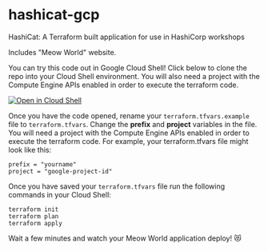 # hashicat-gcp
HashiCat: A Terraform built application for use in HashiCorp workshops

Includes "Meow World" website.

You can try this code out in Google Cloud Shell! Click below to clone the repo into your Cloud Shell environment. You will also need a project with the Compute Engine APIs enabled in order to execute the terraform code.

[![Open in Cloud Shell](https://gstatic.com/cloudssh/images/open-btn.svg)](https://ssh.cloud.google.com/cloudshell/editor?cloudshell_git_repo=https://github.com/hashicorp/hashicat-gcp.git)

Once you have the code opened, rename your `terraform.tfvars.example` file to `terraform.tfvars`. Change the **prefix** and **project** variables in the file. You will need a project with the Compute Engine APIs enabled in order to execute the terraform code. For example, your terraform.tfvars file might look like this:

```
prefix = "yourname"
project = "google-project-id"
```

Once you have saved your `terraform.tfvars` file run the following commands in your Cloud Shell:

```
terraform init
terraform plan
terraform apply
```

Wait a few minutes and watch your Meow World application deploy! 😻
